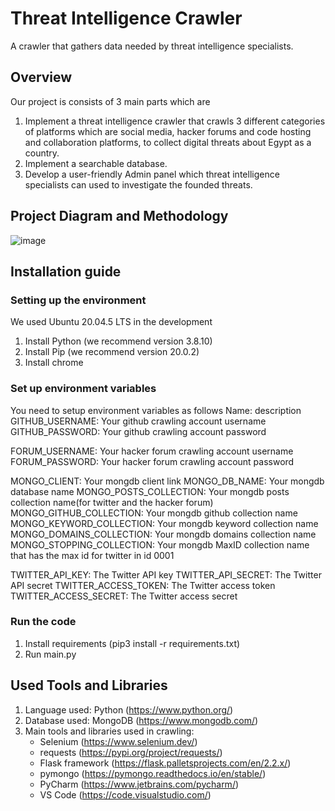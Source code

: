# Threat Intelligence Crawler
A crawler that gathers data needed by threat intelligence specialists.

## Overview
Our project is consists of 3 main parts which are 
1. Implement a threat intelligence crawler that crawls 3 different categories of platforms which are social media, hacker forums and code hosting and collaboration platforms, to collect digital threats about Egypt as a country.  
2. Implement a searchable database.
3. Develop a user-friendly Admin panel which threat intelligence specialists can used to investigate the founded threats.

## Project Diagram and Methodology
![image](https://user-images.githubusercontent.com/36446976/210483219-96b29201-d03f-4c33-b81c-df379127d951.png)

## Installation guide
### Setting up the environment
We used Ubuntu 20.04.5 LTS in the development
1. Install Python (we recommend version 3.8.10)
2. Install Pip (we recommend version 20.0.2)
3. Install chrome 

### Set up environment variables
You need to setup environment variables as follows 
Name: description
GITHUB_USERNAME: Your github crawling account username
GITHUB_PASSWORD: Your github crawling account password

FORUM_USERNAME: Your hacker forum crawling account username
FORUM_PASSWORD: Your hacker forum crawling account password

MONGO_CLIENT: Your mongdb client link
MONGO_DB_NAME: Your mongdb database name
MONGO_POSTS_COLLECTION: Your mongdb posts collection name(for twitter and the hacker forum)
MONGO_GITHUB_COLLECTION: Your mongdb github collection name
MONGO_KEYWORD_COLLECTION: Your mongdb keyword collection name
MONGO_DOMAINS_COLLECTION: Your mongdb domains collection name
MONGO_STOPPING_COLLECTION: Your mongdb MaxID collection name that has the max id for twitter in id 0001

TWITTER_API_KEY: The Twitter API key
TWITTER_API_SECRET: The Twitter API secret
TWITTER_ACCESS_TOKEN: The Twitter access token
TWITTER_ACCESS_SECRET: The Twitter access secret

### Run the code
1. Install requirements (pip3 install -r requirements.txt)
2. Run main.py

## Used Tools and Libraries
1. Language used: Python (https://www.python.org/)
2. Database used: MongoDB (https://www.mongodb.com/)
3. Main tools and libraries used in crawling: 
     - Selenium (https://www.selenium.dev/)
      - requests (https://pypi.org/project/requests/)
    - Flask framework (https://flask.palletsprojects.com/en/2.2.x/)
    - pymongo (https://pymongo.readthedocs.io/en/stable/)
    - PyCharm (https://www.jetbrains.com/pycharm/)
    - VS Code (https://code.visualstudio.com/)

